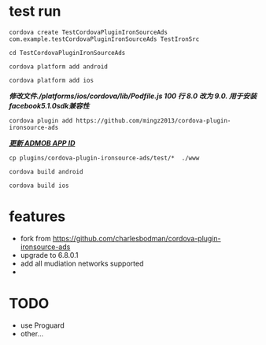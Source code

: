 

# test  run

`cordova create TestCordovaPluginIronSourceAds com.example.testCordovaPluginIronSourceAds TestIronSrc`  


`cd TestCordovaPluginIronSourceAds`


`cordova platform add android`


`cordova platform add ios`


***修改文件./platforms/ios/cordova/lib/Podfile.js 100 行 8.0 改为 9.0. 用于安装facebook5.1.0sdk兼容性***



`cordova plugin add https://github.com/mingz2013/cordova-plugin-ironsource-ads`




***[更新 ADMOB APP ID](https://developers.google.com/admob/android/quick-start#update_your_androidmanifestxml)***




`cp plugins/cordova-plugin-ironsource-ads/test/*  ./www`



`cordova build android`


`cordova build ios`



# features

- fork from https://github.com/charlesbodman/cordova-plugin-ironsource-ads
- upgrade to 6.8.0.1
- add all mudiation networks supported
- 



# TODO
- use Proguard
- other...









